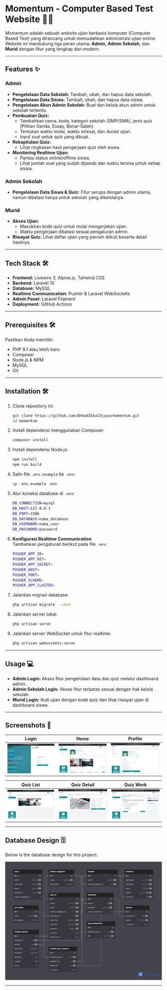 # Momentum - Computer Based Test Website 🚜🌾

Momentum adalah sebuah website ujian berbasis komputer (Computer Based Test) yang dirancang untuk memudahkan administrasi ujian online. Website ini mendukung tiga peran utama: **Admin**, **Admin Sekolah**, dan **Murid** dengan fitur yang lengkap dan modern.

---

## Features ✨

### Admin

-   **Pengelolaan Data Sekolah:** Tambah, ubah, dan hapus data sekolah.
-   **Pengelolaan Data Siswa:** Tambah, ubah, dan hapus data siswa.
-   **Pengelolaan Akun Admin Sekolah:** Buat dan kelola akun admin untuk sekolah tertentu.
-   **Pembuatan Quiz:**
    -   Tambahkan nama, kode, kategori sekolah (SMP/SMA), jenis quiz (Pilihan Ganda, Essay, Benar-Salah).
    -   Tentukan waktu mulai, waktu selesai, dan durasi ujian.
    -   Input soal untuk quiz yang dibuat.
-   **Rekapitulasi Quiz:**
    -   Lihat ringkasan hasil pengerjaan quiz oleh siswa.
-   **Monitoring Realtime Ujian:**
    -   Pantau status online/offline siswa.
    -   Lihat jumlah soal yang sudah dijawab dan waktu tersisa untuk setiap siswa.

### Admin Sekolah

-   **Pengelolaan Data Siswa & Quiz:** Fitur serupa dengan admin utama, namun dibatasi hanya untuk sekolah yang dikelolanya.

### Murid

-   **Akses Ujian:**
    -   Masukkan kode quiz untuk mulai mengerjakan ujian.
    -   Waktu pengerjaan dibatasi sesuai pengaturan admin.
-   **Riwayat Quiz:** Lihat daftar ujian yang pernah diikuti beserta detail hasilnya.

---

## Tech Stack 🛠️

-   **Frontend:** Livewire 3, Alpine.js, Tailwind CSS
-   **Backend:** Laravel 10
-   **Database:** MySQL
-   **Realtime Communication:** Pusher & Laravel WebSockets
-   **Admin Panel:** Laravel Filament
-   **Deployment:** GitHub Actions

---

## Prerequisites 🛠️

Pastikan Anda memiliki:

-   PHP 8.1 atau lebih baru
-   Composer
-   Node.js & NPM
-   MySQL
-   Git

---

## Installation 🛠️

1.  Clone repository ini:
    ```bash
    git clone https://github.com/AhmadIkbalDjaya/momentum.git
    cd momentum
    ```
2.  Install dependensi menggunakan Composer:
    ```bash
    composer install
    ```
3.  Install dependensi Node.js:
    ```bash
    npm install
    npm run build
    ```
4.  Salin file `.env.example` ke `.env`:
    ```bash
    cp .env.example .env
    ```
5.  Atur koneksi database di `.env`:
    ```bash
    DB_CONNECTION=mysql
    DB_HOST=127.0.0.1
    DB_PORT=3306
    DB_DATABASE=nama_database
    DB_USERNAME=nama_user
    DB_PASSWORD=password
    ```
6.  **Konfigurasi Realtime Communication**  
    Tambahkan pengaturan berikut pada file `.env`:
    ```bash
    PUSHER_APP_ID=
    PUSHER_APP_KEY=
    PUSHER_APP_SECRET=
    PUSHER_HOST=
    PUSHER_PORT=
    PUSHER_SCHEME=
    PUSHER_APP_CLUSTER=
    ```
7.  Jalankan migrasi database:
    ```bash
    php artisan migrate --seed
    ```
8.  Jalankan server lokal:
    ```bash
    php artisan serve
    ```
9.  Jalankan server WebSocket untuk fitur realtime:
    ```bash
    php artisan websockets:serve
    ```

---

## Usage 💻

-   **Admin Login:** Akses fitur pengelolaan data dan quiz melalui dashboard admin.
-   **Admin Sekolah Login:** Akses fitur terbatas sesuai dengan hak kelola sekolah.
-   **Murid Login:** Ikuti ujian dengan kode quiz dan lihat riwayat ujian di dashboard siswa.

---

## Screenshots 📸

| Login | Home | Profile
| --- | --- | --- |
| ![Login](docs/preview/login.png) | ![Home](docs/preview/home.png) | ![Profile](docs/preview/profile.png)

| Quiz List | Quiz Detail | Quiz Work
| --- | --- | --- |
| ![Quiz List](docs/preview/quiz%20list.png) | ![Quiz Detail](docs/preview/quiz%20detail.png) | ![Quiz Work](docs/preview/quiz%20work.png)

---

## Database Design 🗄️

Below is the database design for this project:

![Database Design](docs/Momentum.png)

---
